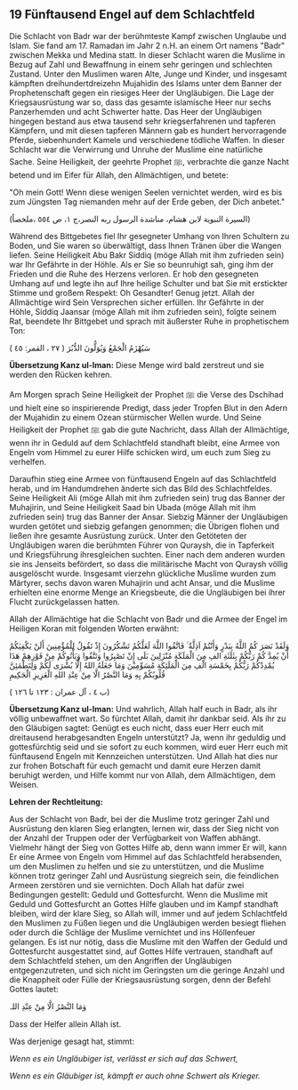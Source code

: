 ## 19 Fünftausend Engel auf dem Schlachtfeld

Die Schlacht von Badr war der berühmteste Kampf zwischen Unglaube und Islam. Sie fand am 17. Ramadan im Jahr 2 n.H. an einem Ort namens "Badr" zwischen Mekka und Medina statt. In dieser Schlacht waren die Muslime in Bezug auf Zahl und Bewaffnung in einem sehr geringen und schlechten Zustand. Unter den Muslimen waren Alte, Junge und Kinder, und insgesamt kämpften dreihundertdreizehn Mujahidin des Islams unter dem Banner der Prophetenschaft gegen ein riesiges Heer der Ungläubigen. Die Lage der Kriegsausrüstung war so, dass das gesamte islamische Heer nur sechs Panzerhemden und acht Schwerter hatte. Das Heer der Ungläubigen hingegen bestand aus etwa tausend sehr kriegserfahrenen und tapferen Kämpfern, und mit diesen tapferen Männern gab es hundert hervorragende Pferde, siebenhundert Kamele und verschiedene tödliche Waffen. In dieser Schlacht war die Verwirrung und Unruhe der Muslime eine natürliche Sache. Seine Heiligkeit, der geehrte Prophet ﷺ, verbrachte die ganze Nacht betend und im Eifer für Allah, den Allmächtigen, und betete:

"Oh mein Gott! Wenn diese wenigen Seelen vernichtet werden, wird es bis zum Jüngsten Tag niemanden mehr auf der Erde geben, der Dich anbetet."

(السيرة النبوية لابن هشام، مناشدة الرسول ربه النصر،ج ١، ص ٥٥٤ ،ملخصاً)

Während des Bittgebetes fiel Ihr gesegneter Umhang von Ihren Schultern zu Boden, und Sie waren so überwältigt, dass Ihnen Tränen über die Wangen liefen. Seine Heiligkeit Abu Bakr Siddiq (möge Allah mit ihm zufrieden sein) war Ihr
Gefährte in der Höhle. Als er Sie so beunruhigt sah, ging ihm der Frieden und die Ruhe des Herzens verloren. Er hob den gesegneten Umhang auf und legte ihn auf Ihre heilige Schulter und bat Sie mit erstickter Stimme und großem Respekt: Oh Gesandter! Genug jetzt. Allah der Allmächtige wird Sein Versprechen sicher erfüllen. Ihr Gefährte in der Höhle, Siddiq Jaansar (möge Allah mit ihm zufrieden sein), folgte seinem Rat, beendete Ihr Bittgebet und sprach mit äußerster Ruhe in prophetischem Ton:

سَيُهْزَمُ الْجَمْعُ وَيُوَلُّونَ الدُّبُرَ
( ٢٧ ، القمر: ٤٥ )

**Übersetzung Kanz ul-Iman:** Diese Menge wird bald zerstreut und sie werden den Rücken kehren.

Am Morgen sprach Seine Heiligkeit der Prophet ﷺ die Verse des Dschihad und hielt eine so inspirierende Predigt, dass jeder Tropfen Blut in den Adern der Mujahidin zu einem Ozean stürmischer Wellen wurde. Und Seine Heiligkeit der Prophet ﷺ gab die gute Nachricht, dass Allah der Allmächtige, wenn ihr in Geduld auf dem Schlachtfeld standhaft bleibt, eine Armee von Engeln vom Himmel zu eurer Hilfe schicken wird, um euch zum Sieg zu verhelfen.

Daraufhin stieg eine Armee von fünftausend Engeln auf das Schlachtfeld herab, und im Handumdrehen änderte sich das Bild des Schlachtfeldes. Seine Heiligkeit Ali (möge Allah mit ihm zufrieden sein) trug das Banner der Muhajirin, und Seine Heiligkeit Saad bin Ubada (möge Allah mit ihm zufrieden sein) trug das Banner der Ansar. Siebzig Männer der Ungläubigen wurden getötet und siebzig gefangen genommen; die Übrigen flohen und ließen ihre gesamte Ausrüstung zurück. Unter den Getöteten der Ungläubigen waren die berühmten Führer von Quraysh, die in Tapferkeit und Kriegsführung ihresgleichen suchten. Einer nach dem anderen wurden sie ins Jenseits befördert, so dass die militärische Macht von Quraysh völlig ausgelöscht wurde. Insgesamt vierzehn glückliche Muslime wurden zum Märtyrer, sechs davon waren Muhajirin und acht Ansar, und die Muslime erhielten eine enorme Menge an Kriegsbeute, die die Ungläubigen bei ihrer Flucht zurückgelassen hatten.

Allah der Allmächtige hat die Schlacht von Badr und die Armee der Engel im Heiligen Koran mit folgenden Worten erwähnt:


وَلَقَدْ نَصَرَ كُمُ اللَّهُ بِبَدْرٍ وَأَنْتُمْ اَذِلَّةٌ ۚ فَاتَّقُوا اللَّهَ لَعَلَّكُمُ تَشْكُرُونَ إِذْ تَقُولُ لِلْمُؤْمِنِينَ أَلَنْ يَكْفِيَكُمْ أَنْ يُمِدَّ كُمْ رَبُّكُمْ بِثَلَثَةِ الفِ مِنَ الْمَلَكَةِ مُنْزَلِينَ بَلَى إِنْ تَصْبِرُوا وَتَتَّقُوا وَيَأْتُوكُمْ مِنْ فَوْرِهِمْ هَذَا يُمْدِدْكُمْ رَبُّكُمْ بِخَمْسَةِ الْفِ مِنَ الْمَلَئِكَةِ مُسَوِّمِيْنَ وَمَا جَعَلَهُ اللهُ إِلَّا بُشْرَى لَكُمْ وَلِتَطْمَئِنَّ قُلُوبُكُمْ بِهِ وَمَا النَّصْرُ الَّا مِنْ عِنْدِ اللهِ الْعَزِيزِ الْحَكِيمِ

( ب ٤ ، آل عمران : ١٢٣ تا ١٢٦)



**Übersetzung Kanz ul-Iman:** Und wahrlich, Allah half euch in Badr, als ihr völlig unbewaffnet wart. So fürchtet Allah, damit ihr dankbar seid. Als ihr zu den Gläubigen sagtet: Genügt es euch nicht, dass euer Herr euch mit dreitausend herabgesandten Engeln unterstützt? Ja, wenn ihr geduldig und gottesfürchtig seid und sie sofort zu euch kommen, wird euer Herr euch mit fünftausend Engeln mit Kennzeichen unterstützen. Und Allah hat dies nur zur frohen Botschaft für euch gemacht und damit eure Herzen damit beruhigt werden, und Hilfe kommt nur von Allah, dem Allmächtigen, dem Weisen.


**Lehren der Rechtleitung:**

Aus der Schlacht von Badr, bei der die Muslime trotz geringer Zahl und Ausrüstung den klaren Sieg erlangten, lernen wir, dass der Sieg nicht von der Anzahl der Truppen oder der Verfügbarkeit von Waffen abhängt. Vielmehr hängt der Sieg von Gottes Hilfe ab, denn wann immer Er will, kann Er eine Armee von Engeln vom Himmel auf das Schlachtfeld herabsenden, um den Muslimen zu helfen und sie zu unterstützen, und die Muslime können trotz geringer Zahl und Ausrüstung siegreich sein, die feindlichen Armeen zerstören und sie vernichten. Doch Allah hat dafür zwei Bedingungen gestellt: Geduld und Gottesfurcht. Wenn die Muslime mit Geduld und Gottesfurcht an Gottes Hilfe glauben und im Kampf standhaft bleiben, wird der klare Sieg, so Allah will, immer und auf jedem Schlachtfeld den Muslimen zu Füßen liegen und die Ungläubigen werden besiegt fliehen oder durch die Schläge der Muslime vernichtet und ins Höllenfeuer gelangen. Es ist nur nötig, dass die Muslime mit den Waffen der Geduld und Gottesfurcht ausgestattet sind, auf Gottes Hilfe vertrauen, standhaft auf dem Schlachtfeld stehen, um den Angriffen der Ungläubigen entgegenzutreten, und sich nicht im Geringsten um die geringe Anzahl und die Knappheit oder Fülle der Kriegsausrüstung sorgen, denn der Befehl Gottes lautet:

وَمَا النَّصْرُ الَّا مِنْ عِنْدِ اللہ

Dass der Helfer allein Allah ist.

Was derjenige gesagt hat, stimmt:

_Wenn es ein Ungläubiger ist, verlässt er sich auf das Schwert,_

_Wenn es ein Gläubiger ist, kämpft er auch ohne Schwert als Krieger._
